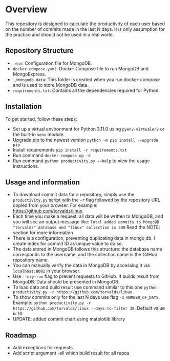 # Overview
This repository is designed to calculate the productivity of each user based on the number of commits made in the last N days. It is only assumption for the practice and should not be used in a real world.

## Repository Structure
- `.env`: Configuration file for MongoDB.
- `docker-compose.yaml`: Docker Compose file to run MongoDB and MongoExpress.
- `./mongodb_data`: This folder is created when you run docker-compose and is used to store MongoDB data.
- `requirements.txt`: Contains all the dependencies required for Python.

## Installation
To get started, follow these steps:
- Set up a virtual environment for Python 3.11.0 using `pyenv-virtualenv` or the built-in `venv` module.
- Upgrade pip to the newest version `python -m pip install --upgrade pip`
- Install requirements `pip install -r requirements.txt`
- Run command `docker-compose up -d`
- Run command `python productivity.py --help` to view the usage instructions.

## Usage and information
- To download commit data for a repository, simply use the `productivity.py` script with the `-r` flag followed by the repository URL copied from your browser. For example: https://github.com/torvalds/linux.
- Each time you make a request, all data will be written to MongoDB, and you will see an output message like:
   `Total added commits to MongoDB "torvalds" database and "linux" collection is 300`
    Read the NOTE: section for more information
- There is a configuration, preventing duplicating data in mongo db. I create index for commit ID as unique value to do so.
- The data stored in MongoDB follows this structure: the database name corresponds to the username, and the collection name is the GitHub repository name. 
- You can manually verify the data in MongoDB by accessing it via `localhost:8081` in your browser.
- Use `--dry-run` flag to prevent requests to GitHub. It builds result from MongoDB. Data should be presented in MongoDB.
- To load data and build result use command similar to this one `python productivity.py -r https://github.com/torvalds/linux`
- To show commits only for the last N days use flag `-d NUMBER_OF_DAYS`. Example: `python productivity.py -r https://github.com/torvalds/linux --days-to-filter 30`. Default value is 10.
- UPDATE: added commit chart using matplotlib library

## Roadmap
- Add exceptions for requests
- Add script argument -all which build result for all repos